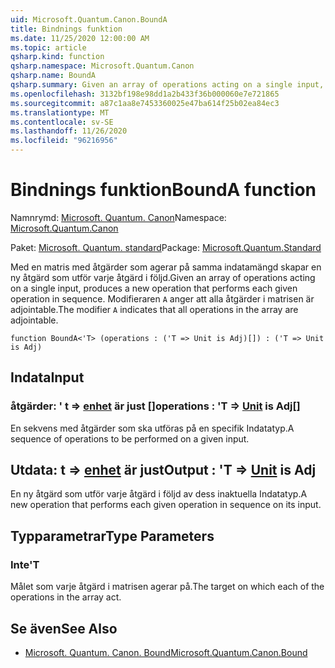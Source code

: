 ```yaml
---
uid: Microsoft.Quantum.Canon.BoundA
title: Bindnings funktion
ms.date: 11/25/2020 12:00:00 AM
ms.topic: article
qsharp.kind: function
qsharp.namespace: Microsoft.Quantum.Canon
qsharp.name: BoundA
qsharp.summary: Given an array of operations acting on a single input, produces a new operation that performs each given operation in sequence. The modifier `A` indicates that all operations in the array are adjointable.
ms.openlocfilehash: 3132bf198e98dd1a2b433f36b000060e7e721865
ms.sourcegitcommit: a87c1aa8e7453360025e47ba614f25b02ea84ec3
ms.translationtype: MT
ms.contentlocale: sv-SE
ms.lasthandoff: 11/26/2020
ms.locfileid: "96216956"
---
```

# <a name="bounda-function"></a><span data-ttu-id="68773-102">Bindnings funktion</span><span class="sxs-lookup"><span data-stu-id="68773-102">BoundA function</span></span>

<span data-ttu-id="68773-103">Namnrymd: [Microsoft. Quantum. Canon](xref:Microsoft.Quantum.Canon)</span><span class="sxs-lookup"><span data-stu-id="68773-103">Namespace: [Microsoft.Quantum.Canon](xref:Microsoft.Quantum.Canon)</span></span>

<span data-ttu-id="68773-104">Paket: [Microsoft. Quantum. standard](https://nuget.org/packages/Microsoft.Quantum.Standard)</span><span class="sxs-lookup"><span data-stu-id="68773-104">Package: [Microsoft.Quantum.Standard](https://nuget.org/packages/Microsoft.Quantum.Standard)</span></span>


<span data-ttu-id="68773-105">Med en matris med åtgärder som agerar på samma indatamängd skapar en ny åtgärd som utför varje åtgärd i följd.</span><span class="sxs-lookup"><span data-stu-id="68773-105">Given an array of operations acting on a single input, produces a new operation that performs each given operation in sequence.</span></span>
<span data-ttu-id="68773-106">Modifieraren `A` anger att alla åtgärder i matrisen är adjointable.</span><span class="sxs-lookup"><span data-stu-id="68773-106">The modifier `A` indicates that all operations in the array are adjointable.</span></span>

```qsharp
function BoundA<'T> (operations : ('T => Unit is Adj)[]) : ('T => Unit is Adj)
```


## <a name="input"></a><span data-ttu-id="68773-107">Indata</span><span class="sxs-lookup"><span data-stu-id="68773-107">Input</span></span>

### <a name="operations--t--unit--is-adj"></a><span data-ttu-id="68773-108">åtgärder: ' t => [enhet](xref:microsoft.quantum.lang-ref.unit)  är just []</span><span class="sxs-lookup"><span data-stu-id="68773-108">operations : 'T => [Unit](xref:microsoft.quantum.lang-ref.unit)  is Adj[]</span></span>

<span data-ttu-id="68773-109">En sekvens med åtgärder som ska utföras på en specifik Indatatyp.</span><span class="sxs-lookup"><span data-stu-id="68773-109">A sequence of operations to be performed on a given input.</span></span>



## <a name="output--t--unit--is-adj"></a><span data-ttu-id="68773-110">Utdata: t => [enhet](xref:microsoft.quantum.lang-ref.unit)  är just</span><span class="sxs-lookup"><span data-stu-id="68773-110">Output : 'T => [Unit](xref:microsoft.quantum.lang-ref.unit)  is Adj</span></span>

<span data-ttu-id="68773-111">En ny åtgärd som utför varje åtgärd i följd av dess inaktuella Indatatyp.</span><span class="sxs-lookup"><span data-stu-id="68773-111">A new operation that performs each given operation in sequence on its input.</span></span>

## <a name="type-parameters"></a><span data-ttu-id="68773-112">Typparametrar</span><span class="sxs-lookup"><span data-stu-id="68773-112">Type Parameters</span></span>

### <a name="t"></a><span data-ttu-id="68773-113">Inte</span><span class="sxs-lookup"><span data-stu-id="68773-113">'T</span></span>

<span data-ttu-id="68773-114">Målet som varje åtgärd i matrisen agerar på.</span><span class="sxs-lookup"><span data-stu-id="68773-114">The target on which each of the operations in the array act.</span></span>

## <a name="see-also"></a><span data-ttu-id="68773-115">Se även</span><span class="sxs-lookup"><span data-stu-id="68773-115">See Also</span></span>

- [<span data-ttu-id="68773-116">Microsoft. Quantum. Canon. Bound</span><span class="sxs-lookup"><span data-stu-id="68773-116">Microsoft.Quantum.Canon.Bound</span></span>](xref:Microsoft.Quantum.Canon.Bound)